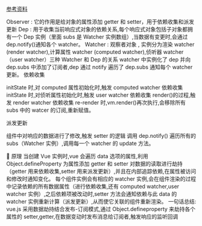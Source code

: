 [参考资料](https://juejin.im/post/5e04411f6fb9a0166049a073#heading-1)


Observer : 它的作用是给对象的属性添加 getter 和 setter，用于依赖收集和派发更新
Dep : 用于收集当前响应式对象的依赖关系,每个响应式对象包括子对象都拥有一个 Dep 实例（里面 subs 是 Watcher 实例数组）,当数据有变更时,会通过 dep.notify()通知各个 watcher。
Watcher : 观察者对象 , 实例分为渲染 watcher (render watcher),计算属性 watcher (computed watcher),侦听器 watcher（user watcher）三种
Watcher 和 Dep 的关系
watcher 中实例化了 dep 并向 dep.subs 中添加了订阅者,dep 通过 notify 遍历了 dep.subs 通知每个 watcher 更新。
依赖收集

initState 时,对 computed 属性初始化时,触发 computed watcher 依赖收集
initState 时,对侦听属性初始化时,触发 user watcher 依赖收集
render()的过程,触发 render watcher 依赖收集
re-render 时,vm.render()再次执行,会移除所有 subs 中的 watcer 的订阅,重新赋值。

派发更新

组件中对响应的数据进行了修改,触发 setter 的逻辑
调用 dep.notify()
遍历所有的 subs（Watcher 实例）,调用每一个 watcher 的 update 方法。

 原理
当创建 Vue 实例时,vue 会遍历 data 选项的属性,利用 Object.defineProperty 为属性添加 getter 和 setter 对数据的读取进行劫持（getter 用来依赖收集,setter 用来派发更新）,并且在内部追踪依赖,在属性被访问和修改时通知变化。
每个组件实例会有相应的 watcher 实例,会在组件渲染的过程中记录依赖的所有数据属性（进行依赖收集,还有 computed watcher,user watcher 实例）,之后依赖项被改动时,setter 方法会通知依赖与此 data 的 watcher 实例重新计算（派发更新）,从而使它关联的组件重新渲染。
一句话总结:
vue.js 采用数据劫持结合发布-订阅模式,通过 Object.defineproperty 来劫持各个属性的 setter,getter,在数据变动时发布消息给订阅者,触发响应的监听回调


